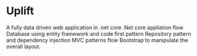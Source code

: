 # Uplift
A fully data driven web application in .net core
.Net core appliation flow
Database using entity framework and code first pattern
Repository pattern and dependency injection
MVC patterns flow
Bootstrap to manipulate the overall layout.
